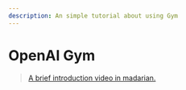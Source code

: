 ```yaml
---
description: An simple tutorial about using Gym
---
```


# OpenAI Gym

> [A brief introduction video in madarian.](https://morvanzhou.github.io/tutorials/machine-learning/reinforcement-learning/4-4-gym/)



